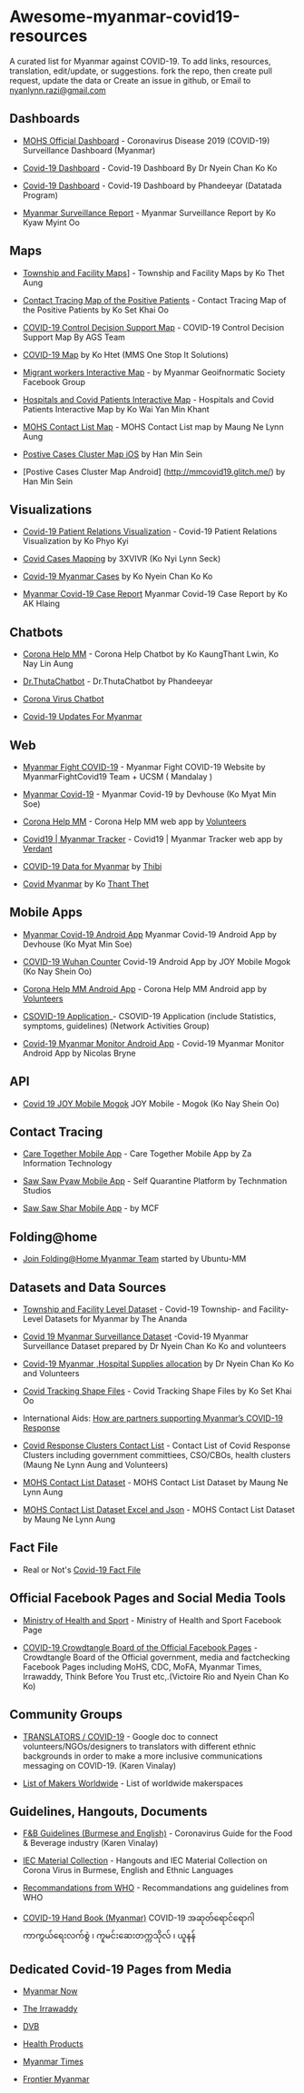 # Awesome-myanmar-covid19-resources
A curated list for Myanmar against COVID-19.
To add links, resources, translation, edit/update, or suggestions.
fork the repo, then create pull request, update the data or
Create an issue in github, or
Email to nyanlynn.razi@gmail.com

## Dashboards

- [MOHS Official Dashboard](https://doph.maps.arcgis.com/apps/opsdashboard/index.html#/f8fb4ccc3d2d42c7ab0590dbb3fc26b8) - Coronavirus Disease 2019 (COVID-19) Surveillance Dashboard (Myanmar)

- [Covid-19 Dashboard](https://bit.ly/covidmyanmar) - Covid-19 Dashboard By Dr Nyein Chan Ko Ko

- [Covid-19 Dashboard](https://www.myanmardatatada.com/covid-19-dashboard.html) - Covid-19 Dashboard by Phandeeyar (Datatada Program)

- [Myanmar Surveillance Report](https://datastudio.google.com/u/0/reporting/01f1eab4-e77b-4742-93e8-fe5d334319ac/page/SenHB) - Myanmar Surveillance Report by Ko Kyaw Myint Oo

## Maps

- [Township and Facility Maps](https://bit.ly/2Jlunhk)] - Township and Facility Maps by Ko Thet Aung

- [Contact Tracing Map of the Positive Patients](https://bit.ly/3aOxsCE) - Contact Tracing Map of the Positive Patients by Ko Set Khai Oo

- [COVID-19 Control Decision Support Map](https://arcg.is/uDbuC?fbclid=IwAR3Htasi0zUraCM_XcplrmSSoETmD2PCefFz1Xkde7Hz6OQ1-orRUpzJL7g) - COVID-19 Control Decision Support Map By AGS Team

- [COVID-19 Map](https://covid.mms-it.com/) by Ko Htet (MMS One Stop It Solutions)

- [Migrant workers Interactive Map](https://public.tableau.com/profile/myanmar.geoinfomatic.society#!/vizhome/MigrantWorkersbyTownship/MainDashboard) - by Myanmar Geoifnormatic Society Facebook Group

- [Hospitals and Covid Patients Interactive Map](https://biglink.to/CV19InterMAP) - Hospitals and Covid Patients Interactive Map by Ko Wai Yan Min Khant

- [MOHS Contact List Map](bit.ly/mohs_contact_map) - MOHS Contact List map by Maung Ne Lynn Aung

- [Postive Cases Cluster Map iOS](https://mmcovid.glitch.me/) by Han Min Sein

- [Postive Cases Cluster Map Android] (http://mmcovid19.glitch.me/) by Han Min Sein

## Visualizations 

- [Covid-19 Patient Relations Visualization](https://phyokyi.github.io/covid-19/COVID-19%20Relations.html) - Covid-19 Patient Relations Visualization by Ko Phyo Kyi

- [Covid Cases Mapping](https://kumu.io/3XVIVR/covid-cases-mapping) by 3XVIVR (Ko Nyi Lynn Seck)

- [Covid-19 Myanmar Cases](https://kumu.io/datadoctor/covid) by Ko Nyein Chan Ko Ko

- [Myanmar Covid-19 Case Report](https://public.tableau.com/profile/ak.hlaing?fbclid=IwAR3X9-lJPA5TOaz9nkHKNG9C0_48jb33VpoGuQ5zib4HIcxJ-giE6OURkbc#!/vizhome/MyanmarCovid19casereports/ViwebyTown) Myanmar Covid-19 Case Report by Ko AK Hlaing

## Chatbots

- [Corona Help MM](https://www.messenger.com/t/CoronaHelpMM) - Corona Help Chatbot by Ko KaungThant Lwin, Ko Nay Lin Aung

- [Dr.ThutaChatbot](https://www.facebook.com/Dr.ThutaChatbot/) - Dr.ThutaChatbot by Phandeeyar

- [Corona Virus Chatbot](m.me/coronavirusalice)

- [Covid-19 Updates For Myanmar](m.me/covid19updatesmm)

## Web

- [Myanmar Fight COVID-19](https://myanmarfightcovid19.com/) - Myanmar Fight COVID-19 Website by MyanmarFightCovid19 Team + UCSM ( Mandalay )

- [Myanmar Covid-19](https://covid.devhouse.asia/) - Myanmar Covid-19 by Devhouse (Ko Myat Min Soe)

- [Corona Help MM](https://coronahelpmm.org/) - Corona Help MM web app by [Volunteers](https://coronahelpmm.org/about)

- [Covid19 | Myanmar Tracker](https://covid19burma.org/) - Covid19 | Myanmar Tracker web app by [Verdant](https://covid19burma.org/about)

- [COVID-19 Data for Myanmar](https://covid19mm.thibi.co/) by [Thibi](https://thibi.co/)

- [Covid Myanmar](https://covid19.ttkz.me/) by Ko [Thant Thet](https://github.com/thantthet)

## Mobile Apps

- [Myanmar Covid-19 Android App](https://devhouse.asia/covid19.apk) Myanmar Covid-19 Android App by Devhouse (Ko Myat Min Soe)

- [COVID-19 Wuhan Counter](https://covid19.joymogok.com/apk/covidmm.apk) 
Covid-19 Android App by JOY Mobile Mogok (Ko Nay Shein Oo)

- [Corona Help MM Android App](https://coronahelpmm.org/app/CoronaHelpMM.apk) - Corona Help MM Android app by [Volunteers](https://coronahelpmm.org/about)

- [CSOVID-19 Application](http://www.nagmis.com/csovid19/apk/csovid19.apk)_- CSOVID-19 Application (include Statistics, symptoms, guidelines) (Network Activities Group) 

- [Covid-19 Myanmar Monitor Android App](https://covid-19.peersdrive.com/covid-19-myanmar.apk) - Covid-19 Myanmar Monitor Android App by Nicolas Bryne


## API

- [Covid 19 JOY Mobile Mogok](https://covid19.joymogok.com/) JOY Mobile - Mogok (Ko Nay Shein Oo)

## Contact Tracing

- [Care Together Mobile App](https://www.facebook.com/CareTogetherMyanmar/) - Care Together Mobile App by Za Information Technology

- [Saw Saw Pyaw Mobile App](http://sawsawpyaw.com/) - Self Quarantine Platform by Technmation Studios

- [Saw Saw Shar Mobile App](https://www.sawsawshar.gov.mm/#/sawsawshar) - by MCF

## Folding@home

- [Join Folding@Home Myanmar Team](https://stats.foldingathome.org/team/250150) started by Ubuntu-MM

## Datasets and Data Sources

- [Township and Facility Level Dataset](https://github.com/theananda/myanmar-covid19-data) - Covid-19 Township- and Facility-Level Datasets for Myanmar by The Ananda

- [Covid 19 Myanmar Surveillance Dataset](https://docs.google.com/spreadsheets/d/1-Csmn_rXTQvnkJR8tnFkQEyKBnhq8fz-YxyHidhONiI/edit#gid=0) -Covid-19 Myanmar Surveillance Dataset prepared by Dr Nyein Chan Ko Ko and volunteers 

- [Covid-19 Myanmar ,Hospital Supplies allocation](https://docs.google.com/spreadsheets/d/1Ue2LUm8NfO0IgRxifabOtYH_9FfzpEFZ5i14cXUUTAE/edit?usp=drive_web&ouid=105998359122323375339) 
by Dr Nyein Chan Ko Ko and Volunteers

- [Covid Tracking Shape Files](https://bit.ly/2RbmIH5) - Covid Tracking Shape Files by Ko Set Khai Oo

- International Aids: [How are partners supporting Myanmar’s COVID-19 Response](https://medium.com/@leighmitchell/how-are-partners-supporting-myanmars-covid-19-response-cda866b6c74)

- [Covid Response Clusters Contact List](https://bit.ly/covid_gen_contact) - Contact List of Covid Response Clusters including government committiees, CSO/CBOs, health clusters (Maung Ne Lynn Aung and Volunteers)

- [MOHS Contact List Dataset](https://bit.ly/mohs_contact_list) - MOHS Contact List Dataset by Maung Ne Lynn Aung

- [MOHS Contact List Dataset Excel and Json](http://ihubgroup.com/downloads/covid19/20200404_MoHS_Contact_List/) - MOHS Contact List Dataset by Maung Ne Lynn Aung

## Fact File

- Real or Not's [Covid-19 Fact File](https://www.realornotmm.info/2020/01/27/coronavirus_covid-19_fact-file/)

## Official Facebook Pages and Social Media Tools

- [Ministry of Health and Sport](https://www.facebook.com/MinistryOfHealthAndSportsMyanmar/) - Ministry of Health and Sport Facebook Page

- [COVID-19 Crowdtangle Board of the Official Facebook Pages](https://apps.crowdtangle.com/myanmarcovid19/boards/myanmarcovid-19?fbclid=IwAR1pVPeyBtqVW5p2DWAXR8mSgt00Dj_9uiDTX7hsO6cnMY89--GXdBrkdPo) - Crowdtangle Board of the Official government, media and factchecking Facebook Pages including MoHS, CDC, MoFA, Myanmar Times, Irrawaddy, Think Before You Trust etc,.(Victoire Rio and Nyein Chan Ko Ko)


## Community Groups

- [TRANSLATORS / COVID-19](https://docs.google.com/document/d/1XXlmZD07pxx31Xy8HI6AYBYxL_-vdCckoXO-NoX92u8/edit) - Google doc to connect volunteers/NGOs/designers to translators with different ethnic backgrounds in order to make a more inclusive communications messaging on COVID-19. (Karen Vinalay)

- [List of Makers Worldwide](https://docs.google.com/spreadsheets/d/1JH5uL3WW6PwvwFRe4wqXkheK0-jcGYqaPmb9J3Dr6Ac/edit#gid=179139280) - List of worldwide makerspaces

## Guidelines, Hangouts, Documents

- [F&B Guidelines (Burmese and English)](https://docs.google.com/document/d/1dVjGP6gIqyiE9nAA0Og9HCm7VVr6VUtzCGGE7JPcyJQ) - Coronavirus Guide for the Food & Beverage industry (Karen Vinalay)

- [IEC Material Collection](https://drive.google.com/drive/u/0/folders/18wmEM8UKakXYIPv5xAEjV8LH_H80hNJG) - Hangouts and IEC Material Collection on Corona Virus in Burmese, English and Ethnic Languages 

- [Recommandations from WHO](https://talenthouse-res.cloudinary.com/image/upload/v1/invites/x1ukvopj6jspstj93pvi) - Recommandations ang guidelines from WHO

- [COVID-19 Hand Book (Myanmar)](https://raw.githubusercontent.com/nyanlynntherazi/awesome-myanmar-covid19-resources/master/Resources/PDF/Covid19_HB_Myanmar.pdf ) COVID-19 အဆုတ်ရောင်ရောဂါကာကွယ်ရေးလက်စွဲ ၊
ကူမင်းဆေးတက္ကသိုလ် ၊ ယူနန်

## Dedicated Covid-19 Pages from Media

- [Myanmar Now](https://myanmar-now.org/mm/covid-19)

- [The Irrawaddy](https://burma.irrawaddy.com/tag/%e1%80%80%e1%80%ad%e1%80%af%e1%80%9b%e1%80%ad%e1%80%af%e1%80%94%e1%80%ac%e1%80%97%e1%80%ad%e1%80%af%e1%80%84%e1%80%ba%e1%80%b8%e1%80%9b%e1%80%95%e1%80%ba%e1%80%85%e1%80%ba)

- [DVB](http://burmese.dvb.no/archives/368575)

- [Health Products](https://www.healthproducts.com.mm/wuhan-virus.html)

- [Myanmar Times](https://myanmar.mmtimes.com/covid-19.html)

- [Frontier Myanmar](https://frontiermyanmar.net/mm/covid-19)

